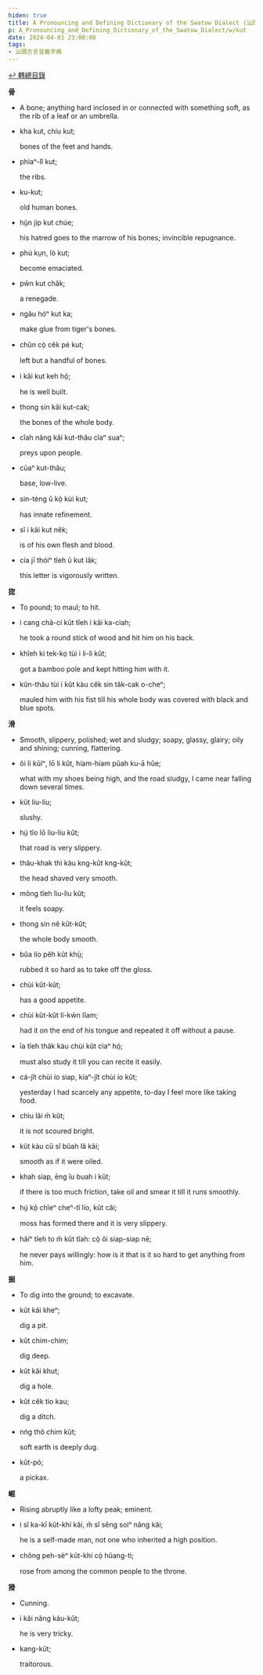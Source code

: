 ```yaml
---
hiden: true
title: A Pronouncing and Defining Dictionary of the Swatow Dialect (汕頭方言音義字典) / kut
p: A_Pronouncing_and_Defining_Dictionary_of_the_Swatow_Dialect/w/kut
date: 2024-04-01 23:00:00
tags: 
- 汕頭方言音義字典
---
```


[↩️ 轉總目錄](/A_Pronouncing_and_Defining_Dictionary_of_the_Swatow_Dialect)


**骨**
- A bone; anything hard inclosed in or connected with something soft, as the rib of a leaf or an umbrella.

- kha kut, chíu kut;

  bones of the feet and hands.

- phiaⁿ-lî kut;

  the ribs.

- ku-kut;

  old human bones.

- hṳ̆n jìp kut chúe;

  his hatred goes to the marrow of his bones; invincible repugnance.

- phú kṳn, lò kut;

  become emaciated.

- pw̆n kut châk;

  a renegade.

- ngâu hóⁿ kut ka;

  make glue from tiger's bones.

- chûn cò̤ cêk pé kut;

  left but a handful of bones.

- i kâi kut keh hó̤;

  he is well built.

- thong sin kâi kut-cak;

  the bones of the whole body.

- cîah nâng kâi kut-thâu cîaⁿ suaⁿ;

  preys upon people.

- cūaⁿ kut-thâu;

  base, low-live.

- sin-tèng ŭ kò̤ kùi kut;

  has innate refinement.

- sĭ i kâi kut nêk;

  is of his own flesh and blood.

- cía jī thóiⁿ tîeh ŭ kut lâk;

  this letter is vigorously written.

**㧾**
- To pound; to maul; to hit.

- i cang châ-cí kût tîeh i kâi ka-ciah;

  he took a round stick of wood and hit him on his back.

- khîeh ki tek-ko̤ tùi i li-li kût;

  got a bamboo pole and kept hitting him with it.

- kûn-thâu tùi i kût kàu cêk sin tâk-cak o-cheⁿ;

  mauled him with his fist till his whole body was covered with black and blue spots. 

**滑**
- Smooth, slippery, polished; wet and sludgy; soapy, glassy, glairy; oily and shining; cunning, flattering.

- ôi li kûiⁿ, lō li kût, híam-híam pûah ku-ā hûe;

  what with my shoes being high, and the road sludgy, I came near falling down several times.

- kût liu-liu;

  slushy.

- hṳ́ tîo lō liu-liu kût;

  that road is very slippery.

- thâu-khak thì kàu kng-kût kng-kût;

  the head shaved very smooth.

- mông tîeh lìu-lìu kût;

  it feels soapy.

- thong sin nĕ kût-kût;

  the whole body smooth.

- bûa lío pêh kût khṳ̀;

  rubbed it so hard as to take off the gloss.

- chùi kût-kût;

  has a good appetite.

- chùi kût-kût lí-kẃn lĭam;

  had it on the end of his tongue and repeated it off without a pause.

- īa tîeh thâk kàu chùi kût cìaⁿ hó̤;

  must also study it till you can recite it easily.

- cá-jît chùi ío siap, kíaⁿ-jît chùi ío kût;

  yesterday I had scarcely any appetite, to-day I feel more like taking food.

- chìu lâi m̄ kût;

  it is not scoured bright.

- kût kàu cū sĭ bûah lâ kâi;

  smooth as if it were oiled.

- khah siap, ēng îu buah i kût;

  if there is too much friction, take oil and smear it till it runs smoothly.

- hṳ́ kó̤ chĭeⁿ cheⁿ-tî lío, kût căi;

  moss has formed there and it is very slippery.

- hâiⁿ tîeh to m̄ kût tîah: cò̤ ŏi siap-siap nē;

  he never pays willingly: how is it that is it so hard to get anything from him.

**掘**
- To dig into the ground; to excavate.

- kût kâi kheⁿ;

  dig a pit.

- kût chim-chim;

  dig deep.

- kût kâi khut;

  dig a hole.

- kût cêk tìo kau;

  dig a ditch.

- nńg thô chim kût;

  soft earth is deeply dug.

- kût-pó;

  a pickax.

**崛**
- Rising abruptly like a lofty peak; eminent.

- i sĭ ka-kī kût-khí kâi, m̄ sĭ sêng soiⁿ nâng kâi;

  he is a self-made man, not one who inherited a high position.

- chông peh-sèⁿ kût-khí cò̤ hûang-tì;

  rose from among the common people to the throne.

**猾**
- Cunning.

- i kâi nâng káu-kût;

  he is very tricky.

- kang-kût;

  traitorous.